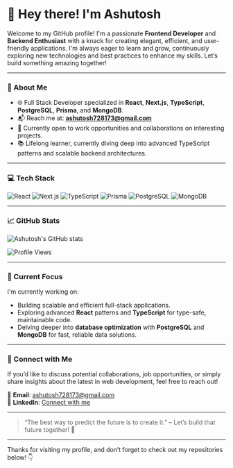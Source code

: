 # 👋 Hey there! I'm Ashutosh

Welcome to my GitHub profile! I'm a passionate **Frontend Developer** and **Backend Enthusiast** with a knack for creating elegant, efficient, and user-friendly applications. I'm always eager to learn and grow, continuously exploring new technologies and best practices to enhance my skills. Let’s build something amazing together!

---

### 🚀 About Me
- 🌐 Full Stack Developer specialized in **React**, **Next.js**, **TypeScript**, **PostgreSQL**, **Prisma**, and **MongoDB**.
- 📬 Reach me at: **ashutosh728173@gmail.com**
- 👀 Currently open to work opportunities and collaborations on interesting projects.
- 📚 Lifelong learner, currently diving deep into advanced TypeScript patterns and scalable backend architectures.

---

### 💻 Tech Stack
![React](https://img.shields.io/badge/React-61DAFB?style=for-the-badge&logo=react&logoColor=black)
![Next.js](https://img.shields.io/badge/Next.js-000000?style=for-the-badge&logo=next.js&logoColor=white)
![TypeScript](https://img.shields.io/badge/TypeScript-007ACC?style=for-the-badge&logo=typescript&logoColor=white)
![Prisma](https://img.shields.io/badge/Prisma-2D3748?style=for-the-badge&logo=prisma&logoColor=white)
![PostgreSQL](https://img.shields.io/badge/PostgreSQL-336791?style=for-the-badge&logo=postgresql&logoColor=white)
![MongoDB](https://img.shields.io/badge/MongoDB-47A248?style=for-the-badge&logo=mongodb&logoColor=white)

---

### 📈 GitHub Stats
![Ashutosh's GitHub stats](https://github-readme-stats.vercel.app/api?username=ashu30-rgb&show_icons=true&theme=radical)

![Profile Views](https://komarev.com/ghpvc/?username=ashu30-rgb&color=blue)

---

### 🌱 Current Focus
I'm currently working on:
- Building scalable and efficient full-stack applications.
- Exploring advanced **React** patterns and **TypeScript** for type-safe, maintainable code.
- Delving deeper into **database optimization** with **PostgreSQL** and **MongoDB** for fast, reliable data solutions.

---

### 🤝 Connect with Me
If you’d like to discuss potential collaborations, job opportunities, or simply share insights about the latest in web development, feel free to reach out!

📧 **Email**: ashutosh728173@gmail.com  
💼 **LinkedIn**: [Connect with me](https://in.linkedin.com/in/ashutosh-web-dev)

---

> “The best way to predict the future is to create it.” – Let’s build that future together! 🚀

---

Thanks for visiting my profile, and don’t forget to check out my repositories below! 👇
